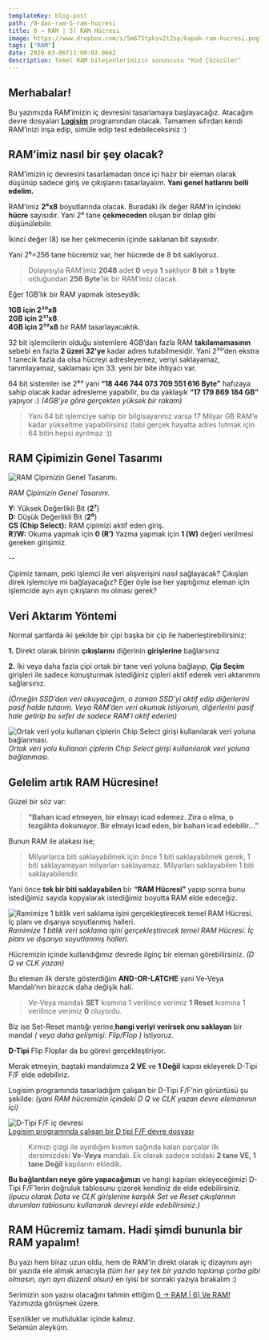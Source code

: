 ```yaml
---
templateKey: blog-post
path: /0-dan-ram-5-ram-hucresi
title: 0 → RAM | 5) RAM Hücresi
image: https://www.dropbox.com/s/5m675tpksv2t2sp/kapak-ram-hucresi.png?raw=1
tags: ["RAM"]
date: 2020-03-06T11:00:03.066Z
description: Temel RAM bileşenlerimizin sonuncusu "Kod Çözücüler"
---
```

## Merhabalar!

Bu yazımızda RAM’imizin iç devresini tasarlamaya başlayacağız. Atacağım devre dosyaları [**Logisim**](https://sourceforge.net/projects/circuit/) programından olacak. Tamamen sıfırdan kendi RAM’inizi inşa edip, simüle edip test edebileceksiniz :)

## RAM’imiz nasıl bir şey olacak?

RAM’imizin iç devresini tasarlamadan önce içi hazır bir eleman olarak düşünüp sadece giriş ve çıkışlarını tasarlayalım. **Yani genel hatlarını belli edelim.**

RAM’imiz **2⁸x8** boyutlarında olacak. Buradaki ilk değer RAM’in içindeki **hücre** sayısıdır. Yani 2⁸ tane **çekmeceden** oluşan bir dolap gibi düşünülebilir.

İkinci değer (8) ise her çekmecenin içinde saklanan bit sayısıdır.

Yani 2⁸=256 tane hücremiz var, her hücrede de 8 bit saklıyoruz.
> Dolayısıyla RAM’imiz **2048** adet **0** veya **1** saklıyor
**8 bit = 1 byte** olduğundan **256 Byte**’lık bir RAM’imiz olacak.

Eğer 1GB’lık bir RAM yapmak isteseydik:

**1GB için 2³⁰x8**<br>
**2GB için 2³¹x8**<br>
**4GB için 2³²x8**
bir RAM tasarlayacaktık.

32 bit işlemcilerin olduğu sistemlere 4GB’dan fazla RAM **takılamamasının** sebebi en fazla **2 üzeri 32'ye** kadar adres tutabilmesidir. Yani 2³²’den ekstra 1 tanecik fazla da olsa hücreyi adresleyemez, veriyi saklayamaz, tanımlayamaz, saklaması için 33. yeni bir bite ihtiyacı var.

64 bit sistemler ise 2⁶⁴ yani **“18 446 744 073 709 551 616 Byte”** hafızaya sahip olacak kadar adresleme yapabilir, bu da yaklaşık **“17 179 869 184 GB”** yapıyor :) *(4GB’ye göre gerçekten yüksek bir rakam)*
> Yani 64 bit işlemciye sahip bir bilgisayarınız varsa 17 Milyar GB RAM’e kadar yükseltme yapabilirsiniz (tabi gerçek hayatta adres tutmak için 64 bitin hepsi ayrılmaz :))
## RAM Çipimizin Genel Tasarımı

![RAM Çipimizin Genel Tasarımı.](https://www.dropbox.com/s/utrae2rfnc5ou72/ram-component.png?raw=1)

*RAM Çipimizin Genel Tasarımı.*

**Y:** Yüksek Değerlikli Bit (**2⁷**)<br>
**D:** Düşük Değerlikli Bit (**2⁰**)<br>
**CS (Chip Select):** RAM çipimizi aktif eden giriş.<br>
**R’/W:** Okuma yapmak için **0 (R’)** Yazma yapmak için **1 (W)** değeri verilmesi gereken girişimiz.

--

Çipimiz tamam, peki işlemci ile veri alışverişini nasıl sağlayacak? Çıkışları direk işlemciye mi bağlayacağız? Eğer öyle ise her yaptığımız eleman için işlemcide ayrı ayrı çıkışların mı olması gerek?

## Veri Aktarım Yöntemi

Normal şartlarda iki şekilde bir çipi başka bir çip ile haberleştirebilirsiniz:

**1.** Direkt olarak birinin **çıkışlarını** diğerinin **girişlerine** bağlarsınız

**2.** İki veya daha fazla çipi ortak bir tane veri yoluna bağlayıp, **Çip Seçim** girişleri ile sadece konuşturmak istediğiniz çipleri aktif ederek veri aktarımını sağlarsınız.

*(Örneğin SSD’den veri okuyacağım, o zaman SSD’yi aktif edip diğerlerini pasif halde tutarım. Veya RAM’den veri okumak istiyorum, diğerlerini pasif hale getirip bu sefer de sadece RAM’i aktif ederim)*

![Ortak veri yolu kullanan çiplerin Chip Select girişi kullanılarak veri yoluna bağlanması.](https://www.dropbox.com/s/swhn2qhjk1o8zn2/ortak-veri-yolu.gif?raw=1)
<br>*Ortak veri yolu kullanan çiplerin Chip Select girişi kullanılarak veri yoluna bağlanması.*

## Gelelim artık RAM Hücresine!

Güzel bir söz var:
> **"Baharı icad etmeyen, bir elmayı icad edemez. Zira o elma, o tezgâhta dokunuyor. Bir elmayı icad eden, bir baharı icad edebilir…"**

Bunun RAM ile alakası ise;
> Milyarlarca biti saklayabilmek için önce 1 biti saklayabilmek gerek,
1 biti saklayamayan milyarları saklayamaz.
Milyarları saklayabilen 1 biti saklayabilendir.

Yani önce **tek bir biti saklayabilen** bir **“RAM Hücresi”** yapıp sonra bunu istediğimiz sayıda kopyalarak istediğimiz boyutta RAM elde edeceğiz.

![Ramimize 1 bitlik veri saklama işini gerçekleştirecek temel RAM Hücresi. İç planı ve dışarıya soyutlanmış halleri.](https://www.dropbox.com/s/5pwhabr4en7ky7n/ram-hucresi.gif?raw=1)
<br> *Ramimize 1 bitlik veri saklama işini gerçekleştirecek temel RAM Hücresi. İç planı ve dışarıya soyutlanmış halleri.*

Hücremizin içinde kullandığımız devrede ilginç bir eleman görebilirsiniz. *(D Q ve CLK yazan)*

Bu eleman ilk derste gösterdiğim **AND-OR-LATCHE** yani Ve-Veya Mandalı’nın birazcık daha değişik hali.
> Ve-Veya mandalı **SET** kısmına 1 verilince verimiz **1**
**Reset** kısmına 1 verilince verimiz **0** oluyordu.

Biz ise Set-Reset mantığı yerine,**hangi veriyi verirsek onu saklayan** bir mandal *( veya daha gelişmişi: Flip/Flop )* istiyoruz.

**D-Tipi** Flip Floplar da bu görevi gerçekleştiriyor.

Merak etmeyin, baştaki mandalımıza **2 VE** ve **1 Değil** kapısı ekleyerek D-Tipi F/F elde edebiliriz.

Logisim programında tasarladığım çalışan bir D-Tipi F/F’nin görüntüsü şu şekilde: *(yani RAM hücremizin içindeki D Q ve CLK yazan devre elemanının içi)*

![D-Tipi F/F iç devresi](https://www.dropbox.com/s/70fgg3yqmsil1vd/mandal-logisim.png?raw=1) <br>
[Logisim programında çalışan bir D tipi F/F devre dosyası](https://shorturl.at/kyDOY)
> Kırmızı çizgi ile ayırdığım kısmın sağında kalan parçalar ilk dersimizdeki **Ve-Veya** mandalı. Ek olarak sadece soldaki **2 tane VE, 1 tane Değil** kapılarını ekledik.

**Bu bağlantıları neye göre yapacağımızı** ve hangi kapıları ekleyeceğimizi D-Tipi F/F’lerin doğruluk tablosunu çizerek kendiniz de elde edebilirsiniz. *(ipucu olarak Data ve CLK girişlerine karşılık Set ve Reset çıkışlarının durumları tablosunu kullanarak devreyi elde edebilirsiniz.)*

## RAM Hücremiz tamam. Hadi şimdi bununla bir RAM yapalım!

Bu yazı hem biraz uzun oldu, hem de RAM’in direkt olarak iç dizaynını ayrı bir yazıda ele almak amacıyla *(tüm her şey tek bir yazıda toplanıp çorba gibi olmasın, ayrı ayrı düzenli olsun)* en iyisi bir sonraki yazıya bırakalım :)

Serimizin son yazısı olacağını tahmin ettiğim [0 → RAM | 6) Ve RAM!](0-dan-ram-6-ve-ram) Yazımızda görüşmek üzere.

Esenlikler ve mutluluklar içinde kalınız.<br>
Selamün aleyküm.